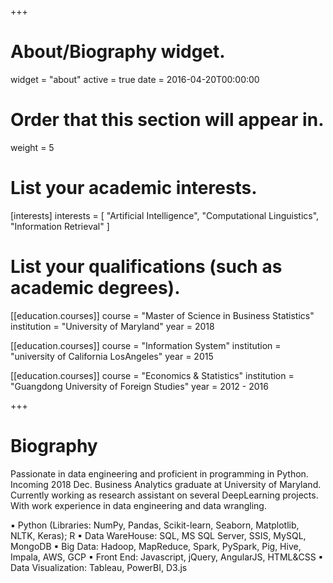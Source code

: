 +++
# About/Biography widget.
widget = "about"
active = true
date = 2016-04-20T00:00:00

# Order that this section will appear in.
weight = 5

# List your academic interests.
[interests]
  interests = [
    "Artificial Intelligence",
    "Computational Linguistics",
    "Information Retrieval"
  ]

# List your qualifications (such as academic degrees).
[[education.courses]]
  course = "Master of Science in Business Statistics"
  institution = "University of Maryland"
  year = 2018

[[education.courses]]
  course = "Information System"
  institution = "university of California LosAngeles"
  year = 2015

[[education.courses]]
  course = "Economics & Statistics"
  institution = "Guangdong University of Foreign Studies"
  year = 2012 - 2016

+++

# Biography
Passionate in data engineering and proficient in programming in Python. Incoming 2018 Dec. Business Analytics graduate at University of Maryland. Currently working as research assistant on several DeepLearning projects. With work experience in data engineering and data wrangling.

▪ Python (Libraries: NumPy, Pandas, Scikit-learn, Seaborn, Matplotlib, NLTK, Keras); R
▪ Data WareHouse: SQL, MS SQL Server, SSIS, MySQL, MongoDB
▪ Big Data: Hadoop, MapReduce, Spark, PySpark, Pig, Hive, Impala, AWS, GCP
▪ Front End: Javascript, jQuery, AngularJS, HTML&CSS
▪ Data Visualization: Tableau, PowerBI, D3.js
